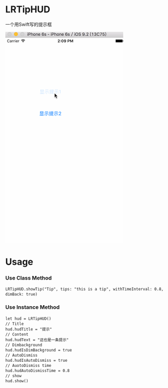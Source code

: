 # LRTipHUD
一个用Swift写的提示框

 ![image](https://github.com/LorinRain/LRTipHUD/raw/master/ScreenShots/LRTipHud.gif)

Usage
==============

### Use Class Method
    LRTipHUD.showTip("Tip", tips: "this is a tip", withTimeInterval: 0.8, dimBack: true)

### Use Instance Method
    let hud = LRTipHUD()
    // Title
    hud.hudTitle = "提示"
    // Content
    hud.hudText = "这也是一条提示"
    // Dimbackground
    hud.hudIsDimBackground = true
    // AutoDismiss
    hud.hudIsAutoDismiss = true
    // AuotoDismiss time
    hud.hudAutoDismissTime = 0.8
    // show
    hud.show()